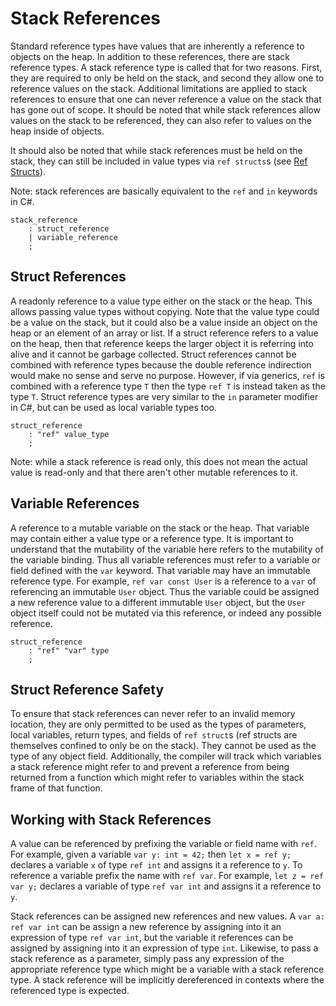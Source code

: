 # Stack References

Standard reference types have values that are inherently a reference to objects on the heap. In
addition to these references, there are stack reference types. A stack reference type is called that
for two reasons. First, they are required to only be held on the stack, and second they allow one to
reference values on the stack. Additional limitations are applied to stack references to ensure that
one can never reference a value on the stack that has gone out of scope. It should be noted that
while stack references allow values on the stack to be referenced, they can also refer to values on
the heap inside of objects.

It should also be noted that while stack references must be held on the stack, they can still be
included in value types via `ref structs`s (see [Ref Structs](ref-structs.md)).

Note: stack references are basically equivalent to the `ref` and `in` keywords in C#.

```grammar
stack_reference
    : struct_reference
    | variable_reference
    ;
```

## Struct References

A readonly reference to a value type either on the stack or the heap. This allows passing value
types without copying. Note that the value type could be a value on the stack, but it could also be
a value inside an object on the heap or an element of an array or list. If a struct reference refers
to a value on the heap, then that reference keeps the larger object it is referring into alive and
it cannot be garbage collected. Struct references cannot be combined with reference types because
the double reference indirection would make no sense and serve no purpose. However, if via generics,
`ref` is combined with a reference type `T` then the type `ref T` is instead taken as the type `T`.
Struct reference types are very similar to the `in` parameter modifier in C#, but can be used as
local variable types too.

```grammar
struct_reference
    : "ref" value_type
    ;
```

Note: while a stack reference is read only, this does not mean the actual value is read-only and
that there aren't other mutable references to it.

## Variable References

A reference to a mutable variable on the stack or the heap. That variable may contain either a value
type or a reference type. It is important to understand that the mutability of the variable here
refers to the mutability of the variable binding. Thus all variable references must refer to a
variable or field defined with the `var` keyword. That variable may have an immutable reference
type. For example, `ref var const User` is a reference to a `var` of referencing an immutable `User`
object. Thus the variable could be assigned a new reference value to a different immutable `User`
object, but the `User` object itself could not be mutated via this reference, or indeed any possible
reference.

```grammar
struct_reference
    : "ref" "var" type
    ;
```

## Struct Reference Safety

To ensure that stack references can never refer to an invalid memory location, they are only
permitted to be used as the types of parameters, local variables, return types, and fields of `ref
struct`s (ref structs are themselves confined to only be on the stack). They cannot be used as the
type of any object field. Additionally, the compiler will track which variables a stack reference
might refer to and prevent a reference from being returned from a function which might refer to
variables within the stack frame of that function.

## Working with Stack References

A value can be referenced by prefixing the variable or field name with `ref`. For example, given a
variable `var y: int = 42;` then `let x = ref y;` declares a variable `x` of type `ref int` and
assigns it a reference to `y`. To reference a variable prefix the name with `ref var`. For example,
`let z = ref var y;` declares a variable of type `ref var int` and assigns it a reference to `y`.

Stack references can be assigned new references and new values. A `var a: ref var int` can be assign
a new reference by assigning into it an expression of type `ref var int`, but the variable it
references can be assigned by assigning into it an expression of type `int`. Likewise, to pass a
stack reference as a parameter, simply pass any expression of the appropriate reference type which
might be a variable with a stack reference type. A stack reference will be implicitly dereferenced
in contexts where the referenced type is expected.
